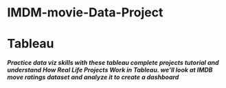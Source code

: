 # IMDM-movie-Data-Project
# Tableau

***Practice data viz skills with these tableau complete projects tutorial and understand How Real Life Projects Work in Tableau.  we'll look at IMDB move ratings dataset and analyze it to create a dashboard***
